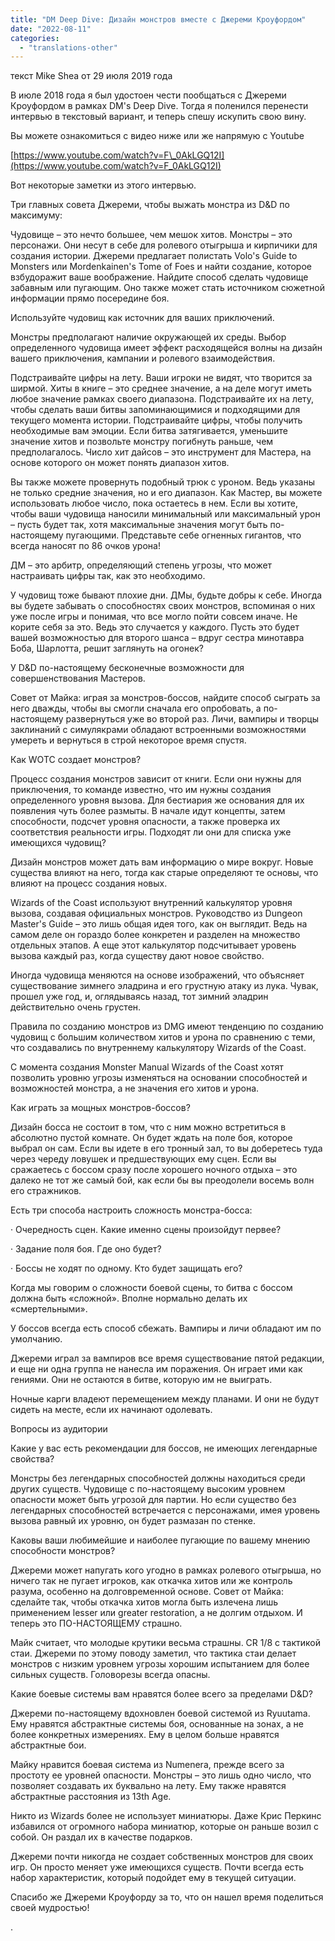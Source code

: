 ```yaml
---
title: "DM Deep Dive: Дизайн монстров вместе с Джереми Кроуфордом"
date: "2022-08-11"
categories: 
  - "translations-other"
---
```


текст Mike Shea от 29 июля 2019 года

В июле 2018 года я был удостоен чести пообщаться с Джереми Кроуфордом в рамках DM's Deep Dive. Тогда я поленился перенести интервью в текстовый вариант, и теперь спешу искупить свою вину.

Вы можете ознакомиться с видео ниже или же напрямую с Youtube

[https://www.youtube.com/watch?v=F\_0AkLGQ12I](https://www.youtube.com/watch?v=F_0AkLGQ12I)

Вот некоторые заметки из этого интервью.

Три главных совета Джереми, чтобы выжать монстра из D&D по максимуму:

Чудовище – это нечто большее, чем мешок хитов. Монстры – это персонажи. Они несут в себе для ролевого отыгрыша и кирпичики для создания истории. Джереми предлагает полистать Volo's Guide to Monsters или Mordenkainen's Tome of Foes и найти создание, которое взбудоражит ваше воображение. Найдите способ сделать чудовище забавным или пугающим. Оно также может стать источником сюжетной информации прямо посередине боя.

Используйте чудовищ как источник для ваших приключений.

Монстры предполагают наличие окружающей их среды. Выбор определенного чудовища имеет эффект расходящейся волны на дизайн вашего приключения, кампании и ролевого взаимодействия.

Подстраивайте цифры на лету. Ваши игроки не видят, что творится за ширмой. Хиты в книге – это среднее значение, а на деле могут иметь любое значение рамках своего диапазона. Подстраивайте их на лету, чтобы сделать ваши битвы запоминающимися и подходящими для текущего момента истории. Подстраивайте цифры, чтобы получить необходимые вам эмоции. Если битва затягивается, уменьшите значение хитов и позвольте монстру погибнуть раньше, чем предполагалось. Число хит дайсов – это инструмент для Мастера, на основе которого он может понять диапазон хитов.

Вы также можете провернуть подобный трюк с уроном. Ведь указаны не только средние значения, но и его диапазон. Как Мастер, вы можете использовать любое число, пока остаетесь в нем. Если вы хотите, чтобы ваши чудовища наносили минимальный или максимальный урон – пусть будет так, хотя максимальные значения могут быть по-настоящему пугающими. Представьте себе огненных гигантов, что всегда наносят по 86 очков урона!

ДМ – это арбитр, определяющий степень угрозы, что может настраивать цифры так, как это необходимо.

У чудовищ тоже бывают плохие дни. ДМы, будьте добры к себе. Иногда вы будете забывать о способностях своих монстров, вспоминая о них уже после игры и понимая, что все могло пойти совсем иначе. Не корите себя за это. Ведь это случается у каждого. Пусть это будет вашей возможностью для второго шанса – вдруг сестра минотавра Боба, Шарлотта, решит заглянуть на огонек?

У D&D по-настоящему бесконечные возможности для совершенствования Мастеров.

Совет от Майка: играя за монстров-боссов, найдите способ сыграть за него дважды, чтобы вы смогли сначала его опробовать, а по-настоящему развернуться уже во второй раз. Личи, вампиры и творцы заклинаний с симулякрами обладают встроенными возможностями умереть и вернуться в строй некоторое время спустя.

Как WOTC создает монстров?

Процесс создания монстров зависит от книги. Если они нужны для приключения, то команде известно, что им нужны создания определенного уровня вызова. Для бестиария же основания для их появления чуть более размыты. В начале идут концепты, затем способности, подсчет уровня опасности, а также проверка их соответствия реальности игры. Подходят ли они для списка уже имеющихся чудовищ?

Дизайн монстров может дать вам информацию о мире вокруг. Новые существа влияют на него, тогда как старые определяют те основы, что влияют на процесс создания новых.

Wizards of the Coast используют внутренний калькулятор уровня вызова, создавая официальных монстров. Руководство из Dungeon Master's Guide – это лишь общая идея того, как он выглядит. Ведь на самом деле он гораздо более конкретен и разделен на множество отдельных этапов. А еще этот калькулятор подсчитывает уровень вызова каждый раз, когда существу дают новое свойство.

Иногда чудовища меняются на основе изображений, что объясняет существование зимнего эладрина и его грустную атаку из лука. Чувак, прошел уже год, и, оглядываясь назад, тот зимний эладрин действительно очень грустен.

Правила по созданию монстров из DMG имеют тенденцию по созданию чудовищ с большим количеством хитов и урона по сравнению с теми, что создавались по внутреннему калькулятору Wizards of the Coast.

С момента создания Monster Manual Wizards of the Coast хотят позволить уровню угрозы изменяться на основании способностей и возможностей монстра, а не значения его хитов и урона.

Как играть за мощных монстров-боссов?

Дизайн босса не состоит в том, что с ним можно встретиться в абсолютно пустой комнате. Он будет ждать на поле боя, которое выбрал он сам. Если вы идете в его тронный зал, то вы доберетесь туда через череду ловушек и предшествующих ему сцен. Если вы сражаетесь с боссом сразу после хорошего ночного отдыха – это далеко не тот же самый бой, как если бы вы преодолели восемь волн его стражников.

Есть три способа настроить сложность монстра-босса:

· Очередность сцен. Какие именно сцены произойдут первее?

· Задание поля боя. Где оно будет?

· Боссы не ходят по одному. Кто будет защищать его?

Когда мы говорим о сложности боевой сцены, то битва с боссом должна быть «сложной». Вполне нормально делать их «смертельными».

У боссов всегда есть способ сбежать. Вампиры и личи обладают им по умолчанию.

Джереми играл за вампиров все время существование пятой редакции, и еще ни одна группа не нанесла им поражения. Он играет ими как гениями. Они не остаются в битве, которую им не выиграть.

Ночные карги владеют перемещением между планами. И они не будут сидеть на месте, если их начинают одолевать.

Вопросы из аудитории

Какие у вас есть рекомендации для боссов, не имеющих легендарные свойства?

Монстры без легендарных способностей должны находиться среди других существ. Чудовище с по-настоящему высоким уровнем опасности может быть угрозой для партии. Но если существо без легендарных способностей встречается с персонажами, имея уровень вызова равный их уровню, он будет размазан по стенке.

Каковы ваши любимейшие и наиболее пугающие по вашему мнению способности монстров?

Джереми может напугать кого угодно в рамках ролевого отыгрыша, но ничего так не пугает игроков, как откачка хитов или же контроль разума, особенно на долговременной основе. Совет от Майка: сделайте так, чтобы откачка хитов могла быть излечена лишь применением lesser или greater restoration, а не долгим отдыхом. И теперь это ПО-НАСТОЯЩЕМУ страшно.

Майк считает, что молодые крутики весьма страшны. CR 1/8 с тактикой стаи. Джереми по этому поводу заметил, что тактика стаи делает монстров с низким уровнем угрозы хорошим испытанием для более сильных существ. Головорезы всегда опасны.

Какие боевые системы вам нравятся более всего за пределами D&D?

Джереми по-настоящему вдохновлен боевой системой из Ryuutama. Ему нравятся абстрактные системы боя, основанные на зонах, а не более конкретных измерениях. Ему в целом больше нравятся абстрактные бои.

Майку нравится боевая система из Numenera, прежде всего за простоту ее уровней опасности. Монстры – это лишь одно число, что позволяет создавать их буквально на лету. Ему также нравятся абстрактные расстояния из 13th Age.

Никто из Wizards более не использует миниатюры. Даже Крис Перкинс избавился от огромного набора миниатюр, которые он раньше возил с собой. Он раздал их в качестве подарков.

Джереми почти никогда не создает собственных монстров для своих игр. Он просто меняет уже имеющихся существ. Почти всегда есть набор характеристик, который подойдет ему в текущей ситуации.

Спасибо же Джереми Кроуфорду за то, что он нашел время поделиться своей мудростью!

.
